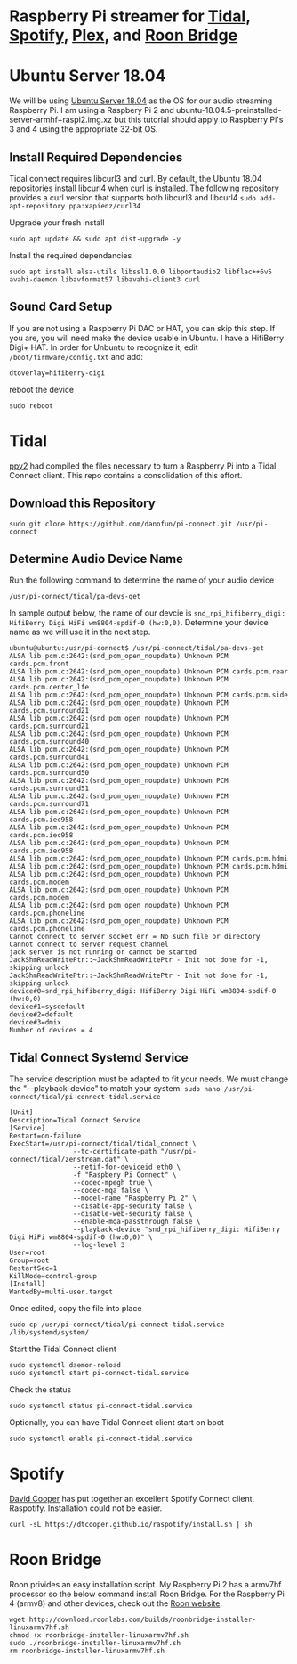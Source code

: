 # Raspberry Pi streamer for [Tidal](https://github.com/ppy2/ifi-tidal-release), [Spotify](https://github.com/dtcooper/raspotify), [Plex](https://forums.plex.tv/t/plexamp-for-raspberry-pi-release-notes/368282), and [Roon Bridge](https://help.roonlabs.com/portal/en/kb/articles/linux-install#Downloads)



# Ubuntu Server 18.04

We will be using [Ubuntu Server 18.04](http://cdimage.ubuntu.com/ubuntu/releases/bionic/release/) as the OS for our audio streaming Raspberry Pi. I am using a Raspbery Pi 2 and ubuntu-18.04.5-preinstalled-server-armhf+raspi2.img.xz but this tutorial should apply to Raspberry Pi's 3 and 4 using the appropriate 32-bit OS.


## Install Required Dependencies

Tidal connect requires libcurl3 and curl. By default, the Ubuntu 18.04 repositories install libcurl4 when curl is installed. The following repository provides a curl version that supports both libcurl3 and libcurl4
`sudo add-apt-repository ppa:xapienz/curl34`

Upgrade your fresh install
```
sudo apt update && sudo apt dist-upgrade -y
```

Install the required dependancies
```
sudo apt install alsa-utils libssl1.0.0 libportaudio2 libflac++6v5 avahi-daemon libavformat57 libavahi-client3 curl
```


## Sound Card Setup

If you are not using a Raspberry Pi DAC or HAT, you can skip this step. If you are, you will need make the device usable in Ubuntu.
I have a HifiBerry Digi+ HAT. In order for Unbuntu to recognize it, edit `/boot/firmware/config.txt` and add:
```
dtoverlay=hifiberry-digi
```

reboot the device
```
sudo reboot
```



# Tidal

[ppy2](https://github.com/ppy2) had compiled the files necessary to turn a Raspberry Pi into a Tidal Connect client. This repo contains a consolidation of this effort.

## Download this Repository

```
sudo git clone https://github.com/danofun/pi-connect.git /usr/pi-connect
```


## Determine Audio Device Name

Run the following command to determine the name of your audio device
```
/usr/pi-connect/tidal/pa-devs-get
```

In sample output below, the name of our devcie is `snd_rpi_hifiberry_digi: HifiBerry Digi HiFi wm8804-spdif-0 (hw:0,0)`. Determine your device name as we will use it in the next step.

```
ubuntu@ubuntu:/usr/pi-connect$ /usr/pi-connect/tidal/pa-devs-get
ALSA lib pcm.c:2642:(snd_pcm_open_noupdate) Unknown PCM cards.pcm.front
ALSA lib pcm.c:2642:(snd_pcm_open_noupdate) Unknown PCM cards.pcm.rear
ALSA lib pcm.c:2642:(snd_pcm_open_noupdate) Unknown PCM cards.pcm.center_lfe
ALSA lib pcm.c:2642:(snd_pcm_open_noupdate) Unknown PCM cards.pcm.side
ALSA lib pcm.c:2642:(snd_pcm_open_noupdate) Unknown PCM cards.pcm.surround21
ALSA lib pcm.c:2642:(snd_pcm_open_noupdate) Unknown PCM cards.pcm.surround21
ALSA lib pcm.c:2642:(snd_pcm_open_noupdate) Unknown PCM cards.pcm.surround40
ALSA lib pcm.c:2642:(snd_pcm_open_noupdate) Unknown PCM cards.pcm.surround41
ALSA lib pcm.c:2642:(snd_pcm_open_noupdate) Unknown PCM cards.pcm.surround50
ALSA lib pcm.c:2642:(snd_pcm_open_noupdate) Unknown PCM cards.pcm.surround51
ALSA lib pcm.c:2642:(snd_pcm_open_noupdate) Unknown PCM cards.pcm.surround71
ALSA lib pcm.c:2642:(snd_pcm_open_noupdate) Unknown PCM cards.pcm.iec958
ALSA lib pcm.c:2642:(snd_pcm_open_noupdate) Unknown PCM cards.pcm.iec958
ALSA lib pcm.c:2642:(snd_pcm_open_noupdate) Unknown PCM cards.pcm.iec958
ALSA lib pcm.c:2642:(snd_pcm_open_noupdate) Unknown PCM cards.pcm.hdmi
ALSA lib pcm.c:2642:(snd_pcm_open_noupdate) Unknown PCM cards.pcm.hdmi
ALSA lib pcm.c:2642:(snd_pcm_open_noupdate) Unknown PCM cards.pcm.modem
ALSA lib pcm.c:2642:(snd_pcm_open_noupdate) Unknown PCM cards.pcm.modem
ALSA lib pcm.c:2642:(snd_pcm_open_noupdate) Unknown PCM cards.pcm.phoneline
ALSA lib pcm.c:2642:(snd_pcm_open_noupdate) Unknown PCM cards.pcm.phoneline
Cannot connect to server socket err = No such file or directory
Cannot connect to server request channel
jack server is not running or cannot be started
JackShmReadWritePtr::~JackShmReadWritePtr - Init not done for -1, skipping unlock
JackShmReadWritePtr::~JackShmReadWritePtr - Init not done for -1, skipping unlock
device#0=snd_rpi_hifiberry_digi: HifiBerry Digi HiFi wm8804-spdif-0 (hw:0,0)
device#1=sysdefault
device#2=default
device#3=dmix
Number of devices = 4
```


## Tidal Connect Systemd Service

The service description must be adapted to fit your needs. We must change the "--playback-device" to match your system. 
`sudo nano /usr/pi-connect/tidal/pi-connect-tidal.service`

```
[Unit]
Description=Tidal Connect Service
[Service]
Restart=on-failure
ExecStart=/usr/pi-connect/tidal/tidal_connect \
                --tc-certificate-path "/usr/pi-connect/tidal/zenstream.dat" \
                --netif-for-deviceid eth0 \
                -f "Raspbery Pi Connect" \
                --codec-mpegh true \
                --codec-mqa false \
                --model-name "Raspberry Pi 2" \
                --disable-app-security false \
                --disable-web-security false \
                --enable-mqa-passthrough false \
                --playback-device "snd_rpi_hifiberry_digi: HifiBerry Digi HiFi wm8804-spdif-0 (hw:0,0)" \
                --log-level 3
User=root
Group=root
RestartSec=1
KillMode=control-group
[Install]
WantedBy=multi-user.target
```


Once edited, copy the file into place
```
sudo cp /usr/pi-connect/tidal/pi-connect-tidal.service /lib/systemd/system/
```

Start the Tidal Connect client 
```
sudo systemctl daemon-reload
sudo systemctl start pi-connect-tidal.service
```
    
Check the status
```
sudo systemctl status pi-connect-tidal.service
```

Optionally, you can have Tidal Connect client start on boot
```
sudo systemctl enable pi-connect-tidal.service
```



# Spotify

[David Cooper](https://github.com/dtcooper) has put together an excellent Spotify Connect client, Raspotify. Installation could not be easier.
```
curl -sL https://dtcooper.github.io/raspotify/install.sh | sh
```



# Roon Bridge

Roon privides an easy installation script. My Raspberry Pi 2 has a armv7hf processor so the below command install Roon Bridge. For the Raspberry Pi 4 (armv8) and other devices, check out the [Roon website](https://roonlabs.com).
```
wget http://download.roonlabs.com/builds/roonbridge-installer-linuxarmv7hf.sh
chmod +x roonbridge-installer-linuxarmv7hf.sh
sudo ./roonbridge-installer-linuxarmv7hf.sh
rm roonbridge-installer-linuxarmv7hf.sh
```
